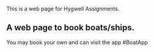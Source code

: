 This is a web page for Hygwell Assignments.

## A web page to book boats/ships.

You may book your own and can visit the app #BoatApp
